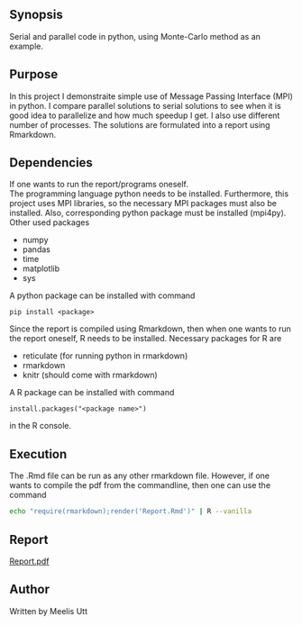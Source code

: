 <!-- README: This project is to show simple Message Passing Interface (MPI) implementation in python, using simple Monte-Carlo method example. -->

## Synopsis

Serial and parallel code in python, using Monte-Carlo method as an example.

## Purpose

In this project I demonstraite simple use of Message Passing Interface (MPI) in python.
I compare parallel solutions to serial solutions to see when it is good idea to parallelize and how much speedup I get.
I also use different number of processes.
The solutions are formulated into a report using Rmarkdown.

## Dependencies 

If one wants to run the report/programs oneself.\
The programming language python needs to be installed.
Furthermore, this project uses MPI libraries, so the necessary MPI packages must also be installed.
Also, corresponding python package must be installed (mpi4py).
Other used packages

* numpy
* pandas
* time
* matplotlib
* sys

A python package can be installed with command 

```{r}
pip install <package>
```

Since the report is compiled using Rmarkdown, then when one wants to run the report oneself,
R needs to be installed.
Necessary packages for R are

* reticulate (for running python in rmarkdown)
* rmarkdown
* knitr (should come with rmarkdown)

A R package can be installed with command 

```{r}
install.packages("<package name>")
```

in the R console.

## Execution

The .Rmd file can be run as any other rmarkdown file.
However, if one wants to compile the pdf from the commandline, then one can use the command

```sh
echo "require(rmarkdown);render('Report.Rmd')" | R --vanilla
```

## Report

[Report.pdf](https://github.com/moledoc/showcase/tree/master/monte-carlo-py/Report.pdf)

## Author

Written by
Meelis Utt

